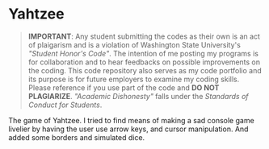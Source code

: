 Yahtzee
=======

> **IMPORTANT**: Any student submitting the codes as their own is an act of plaigarism and 
is a violation of Washington State University's *"Student Honor's Code"*. The 
intention of me posting my programs is for collaboration and to hear 
feedbacks on possible improvements on the coding. This code repository also serves as my code 
portfolio and its purpose is for future employers to examine my coding skills. Please reference 
if you use part of the code and **DO NOT PLAGIARIZE**. *"Academic Dishonesty"* falls under 
the *Standards of Conduct for Students*.

The game of Yahtzee. I tried to find means of making a sad console game livelier by having the user use arrow keys, and cursor manipulation. And added some borders and simulated dice.
